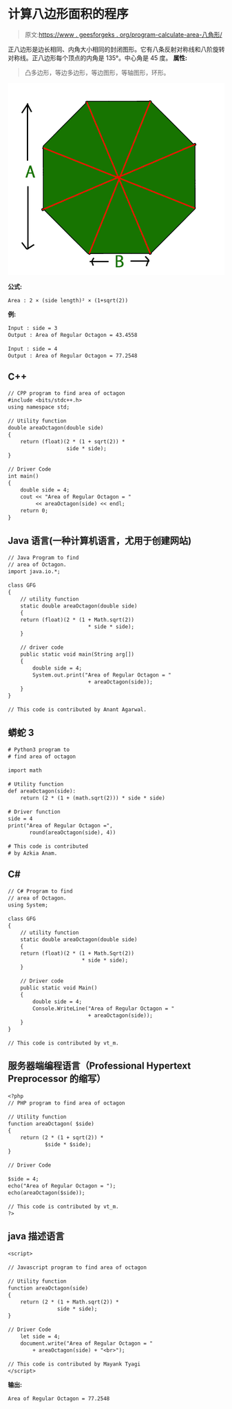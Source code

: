 # 计算八边形面积的程序

> 原文:[https://www . geesforgeks . org/program-calculate-area-八角形/](https://www.geeksforgeeks.org/program-calculate-area-octagon/)

正八边形是边长相同、内角大小相同的封闭图形。它有八条反射对称线和八阶旋转对称线。正八边形每个顶点的内角是 135°。中心角是 45 度。
**属性:**

> 凸多边形，等边多边形，等边图形，等轴图形，环形。

![](img/53488c525583d7011393ab065174943d.png)

**公式:**

```
Area : 2 × (side length)² × (1+sqrt(2))
```

**例:**

```
Input : side = 3
Output : Area of Regular Octagon = 43.4558

Input : side = 4
Output : Area of Regular Octagon = 77.2548
```

## C++

```
// CPP program to find area of octagon
#include <bits/stdc++.h>
using namespace std;

// Utility function
double areaOctagon(double side)
{
    return (float)(2 * (1 + sqrt(2)) *
                   side * side);
}

// Driver Code
int main()
{
    double side = 4;
    cout << "Area of Regular Octagon = "
         << areaOctagon(side) << endl;
    return 0;
}
```

## Java 语言(一种计算机语言，尤用于创建网站)

```
// Java Program to find
// area of Octagon.
import java.io.*;

class GFG
{  
    // utility function
    static double areaOctagon(double side)
    {
    return (float)(2 * (1 + Math.sqrt(2))
                          * side * side);
    }

    // driver code
    public static void main(String arg[])
    {
        double side = 4;
        System.out.print("Area of Regular Octagon = " 
                          + areaOctagon(side));
    }
}

// This code is contributed by Anant Agarwal.
```

## 蟒蛇 3

```
# Python3 program to
# find area of octagon

import math

# Utility function
def areaOctagon(side):
    return (2 * (1 + (math.sqrt(2))) * side * side)

# Driver function
side = 4
print("Area of Regular Octagon =",
       round(areaOctagon(side), 4))

# This code is contributed
# by Azkia Anam.
```

## C#

```
// C# Program to find
// area of Octagon.
using System;

class GFG
{
    // utility function
    static double areaOctagon(double side)
    {
    return (float)(2 * (1 + Math.Sqrt(2))
                        * side * side);
    }

    // Driver code
    public static void Main()
    {
        double side = 4;
        Console.WriteLine("Area of Regular Octagon = "
                          + areaOctagon(side));
    }
}

// This code is contributed by vt_m.
```

## 服务器端编程语言（Professional Hypertext Preprocessor 的缩写）

```
<?php
// PHP program to find area of octagon

// Utility function
function areaOctagon( $side)
{
    return (2 * (1 + sqrt(2)) *
            $side * $side);
}

// Driver Code

$side = 4;
echo("Area of Regular Octagon = ");
echo(areaOctagon($side));

// This code is contributed by vt_m.
?>
```

## java 描述语言

```
<script>

// Javascript program to find area of octagon

// Utility function
function areaOctagon(side)
{
    return (2 * (1 + Math.sqrt(2)) *
                side * side);
}

// Driver Code
    let side = 4;
    document.write("Area of Regular Octagon = "
        + areaOctagon(side) + "<br>");

// This code is contributed by Mayank Tyagi
</script>
```

**输出:**

```
Area of Regular Octagon = 77.2548
```